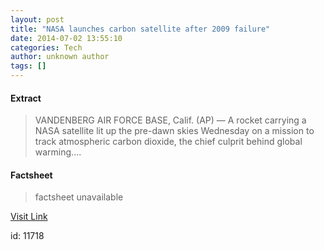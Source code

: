 ```yaml
---
layout: post
title: "NASA launches carbon satellite after 2009 failure"
date: 2014-07-02 13:55:10
categories: Tech
author: unknown author
tags: []
---
```



#### Extract
>VANDENBERG AIR FORCE BASE, Calif. (AP) — A rocket carrying a NASA satellite lit up the pre-dawn skies Wednesday on a mission to track atmospheric carbon dioxide, the chief culprit behind global warming....

#### Factsheet
>factsheet unavailable

[Visit Link](https://uk.news.yahoo.com/nasa-launches-carbon-satellite-2009-failure-102005081.html)

id:   11718



